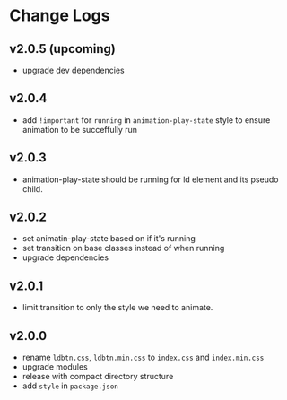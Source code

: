 # Change Logs

## v2.0.5 (upcoming)

 - upgrade dev dependencies


## v2.0.4

 - add `!important` for `running` in `animation-play-state` style to ensure animation to be succeffully run


## v2.0.3

 - animation-play-state should be running for ld element and its pseudo child.


## v2.0.2

 - set animatin-play-state based on if it's running
 - set transition on base classes instead of when running
 - upgrade dependencies


## v2.0.1

 - limit transition to only the style we need to animate.


## v2.0.0

 - rename `ldbtn.css`, `ldbtn.min.css` to `index.css` and `index.min.css`
 - upgrade modules
 - release with compact directory structure
 - add `style` in `package.json`

